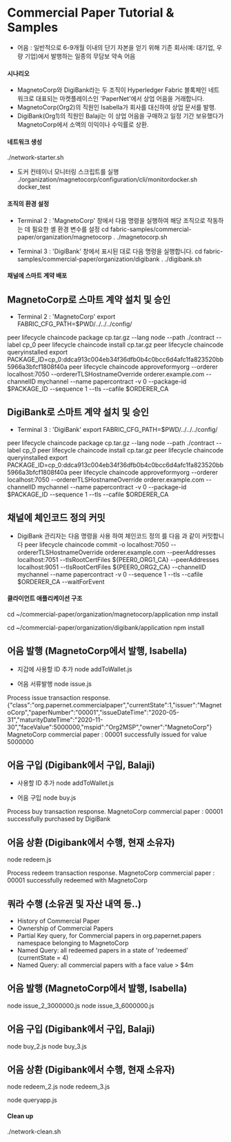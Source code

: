 # Commercial Paper Tutorial & Samples
- 어음 : 일반적으로 6-9개월 이내의 단기 자본을 얻기 위해 기존 회사(예: 대기업, 우량 기업)에서 발행하는 일종의 무담보 약속 어음

#### 시나리오
- MagnetoCorp와 DigiBank라는 두 조직이 Hyperledger Fabric 블록체인 네트워크로 대표되는 마켓플레이스인 'PaperNet'에서 상업 어음을 거래합니다.
- MagnetoCorp(Org2)의 직원인 Isabella가 회사를 대신하여 상업 문서를 발행.
- DigiBank(Org1)의 직원인 Balaji는 이 상업 어음을 구매하고 일정 기간 보유했다가 MagnetoCorp에서 소액의 이익이나 수익률로 상환.

#### 네트워크 생성
./network-starter.sh

- 도커 컨테이너 모니터링 스크립트를 실행
./organization/magnetocorp/configuration/cli/monitordocker.sh docker_test

#### 조직의 환경 설정
- Terminal 2 : 'MagnetoCorp' 창에서 다음 명령을 실행하여 해당 조직으로 작동하는 데 필요한 셸 환경 변수를 설정
cd fabric-samples/commercial-paper/organization/magnetocorp
. ./magnetocorp.sh

- Terminal 3 : 'DigiBank' 창에서 표시된 대로 다음 명령을 실행합니다.
cd fabric-samples/commercial-paper/organization/digibank
. ./digibank.sh

#### 채널에 스마트 계약 배포
## MagnetoCorp로 스마트 계약 설치 및 승인

- Terminal 2 : 'MagnetoCorp'
export FABRIC_CFG_PATH=$PWD/../../../config/

peer lifecycle chaincode package cp.tar.gz --lang node --path ./contract --label cp_0
peer lifecycle chaincode install cp.tar.gz
peer lifecycle chaincode queryinstalled
export PACKAGE_ID=cp_0:ddca913c004eb34f36dfb0b4c0bcc6d4afc1fa823520bb5966a3bfcf1808f40a
peer lifecycle chaincode approveformyorg --orderer localhost:7050 --ordererTLSHostnameOverride orderer.example.com --channelID mychannel --name papercontract -v 0 --package-id $PACKAGE_ID --sequence 1 --tls --cafile $ORDERER_CA

## DigiBank로 스마트 계약 설치 및 승인
- Terminal 3 : 'DigiBank'
export FABRIC_CFG_PATH=$PWD/../../../config/

peer lifecycle chaincode package cp.tar.gz --lang node --path ./contract --label cp_0
peer lifecycle chaincode install cp.tar.gz
peer lifecycle chaincode queryinstalled
export PACKAGE_ID=cp_0:ddca913c004eb34f36dfb0b4c0bcc6d4afc1fa823520bb5966a3bfcf1808f40a
peer lifecycle chaincode approveformyorg --orderer localhost:7050 --ordererTLSHostnameOverride orderer.example.com --channelID mychannel --name papercontract -v 0 --package-id $PACKAGE_ID --sequence 1 --tls --cafile $ORDERER_CA

## 채널에 체인코드 정의 커밋
- DigiBank 관리자는 다음 명령을 사용 하여 체인코드 정의 를 다음 과 같이 커밋합니다
peer lifecycle chaincode commit -o localhost:7050 --ordererTLSHostnameOverride orderer.example.com --peerAddresses localhost:7051 --tlsRootCertFiles ${PEER0_ORG1_CA} --peerAddresses localhost:9051 --tlsRootCertFiles ${PEER0_ORG2_CA} --channelID mychannel --name papercontract -v 0 --sequence 1 --tls --cafile $ORDERER_CA --waitForEvent

#### 클라이언트 애플리케이션 구조
cd ~/commercial-paper/organization/magnetocorp/application
nmp install

cd ~/commercial-paper/organization/digibank/application
npm install

## 어음 발행 (MagnetoCorp에서 발행, Isabella)
- 지갑에 사용할 ID 추가
node addToWallet.js

- 어음 서류발행
node issue.js

Process issue transaction response.{"class":"org.papernet.commercialpaper","currentState":1,"issuer":"MagnetoCorp","paperNumber":"00001","issueDateTime":"2020-05-31","maturityDateTime":"2020-11-30","faceValue":5000000,"mspid":"Org2MSP","owner":"MagnetoCorp"}
MagnetoCorp commercial paper : 00001 successfully issued for value 5000000

## 어음 구입 (Digibank에서 구입, Balaji)
- 사용할 ID 추가
node addToWallet.js

- 어음 구입
node buy.js

Process buy transaction response.
MagnetoCorp commercial paper : 00001 successfully purchased by DigiBank

## 어음 상환 (Digibank에서 수행, 현재 소유자)
node redeem.js

Process redeem transaction response.
MagnetoCorp commercial paper : 00001 successfully redeemed with MagnetoCorp

## 쿼라 수행 (소유권 및 자산 내역 등..)
- History of Commercial Paper 
- Ownership of Commercial Papers
- Partial Key query, for Commercial papers in org.papernet.papers namespace belonging to MagnetoCorp
- Named Query: all redeemed papers in a state of 'redeemed' (currentState = 4)
- Named Query: all commercial papers with a face value > $4m

## 어음 발행 (MagnetoCorp에서 발행, Isabella)
node issue_2_3000000.js
node issue_3_6000000.js

## 어음 구입 (Digibank에서 구입, Balaji)
node buy_2.js
node buy_3.js

## 어음 상환 (Digibank에서 수행, 현재 소유자)
node redeem_2.js
node redeem_3.js

node queryapp.js 

#### Clean up
./network-clean.sh
